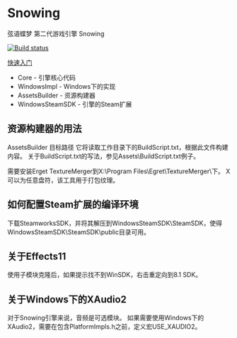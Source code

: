 # Snowing

弦语蝶梦 第二代游戏引擎 Snowing

[![Build status](https://ci.appveyor.com/api/projects/status/33si48fa3f2tbt1y?svg=true)](https://ci.appveyor.com/project/SmallLuma/snowing)

[快速入门](https://www.bilibili.com/video/av43701922/)

- Core - 引擎核心代码
- WindowsImpl - Windows下的实现
- AssetsBuilder - 资源构建器
- WindowsSteamSDK - 引擎的Steam扩展

## 资源构建器的用法
AssetsBuilder 目标路径
它将读取工作目录下的BuildScript.txt，根据此文件构建内容。
关于BuildScript.txt的写法，参见Assets\BuildScript.txt例子。

需要安装Erget TextureMerger到X:\Program Files\Egret\TextureMerger\下。
X可以为任意盘符，该工具用于打包纹理。

## 如何配置Steam扩展的编译环境
下载SteamworksSDK，并将其解压到WindowsSteamSDK\SteamSDK，使得WindowsSteamSDK\SteamSDK\public目录可用。

## 关于Effects11
使用子模块克隆后，如果提示找不到WinSDK，右击重定向到8.1 SDK。

## 关于Windows下的XAudio2
对于Snowing引擎来说，音频是可选模块。
如果需要使用Windows下的XAudio2，需要在包含PlatformImpls.h之前，定义宏USE_XAUDIO2。
